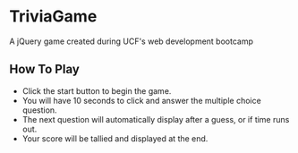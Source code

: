 # TriviaGame

A jQuery game created during UCF's web development bootcamp

## How To Play

* Click the start button to begin the game.
* You will have 10 seconds to click and answer the multiple choice question.
* The next question will automatically display after a guess, or if time runs out.
* Your score will be tallied and displayed at the end.